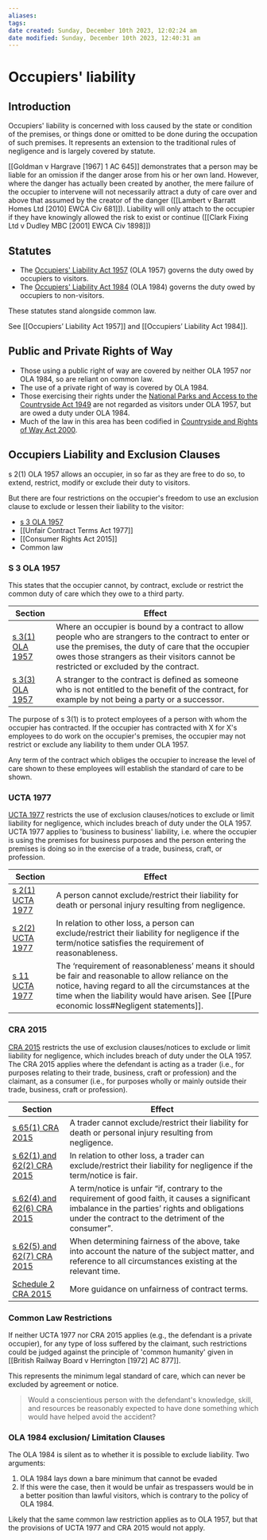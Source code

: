 ```yaml
---
aliases: 
tags: 
date created: Sunday, December 10th 2023, 12:02:24 am
date modified: Sunday, December 10th 2023, 12:40:31 am
---
```


# Occupiers' liability

## Introduction

Occupiers' liability is concerned with loss caused by the state or condition of the premises, or things done or omitted to be done during the occupation of such premises. It represents an extension to the traditional rules of negligence and is largely covered by statute.

[[Goldman v Hargrave [1967] 1 AC 645]] demonstrates that a person may be liable for an omission if the danger arose from his or her own land. However, where the danger has actually been created by another, the mere failure of the occupier to intervene will not necessarily attract a duty of care over and above that assumed by the creator of the danger ([[Lambert v Barratt Homes Ltd [2010] EWCA Civ 681]]). Liability will only attach to the occupier if they have knowingly allowed the risk to exist or continue ([[Clark Fixing Ltd v Dudley MBC [2001] EWCA Civ 1898]])

## Statutes

- The [Occupiers' Liability Act 1957](https://www.legislation.gov.uk/ukpga/Eliz2/5-6/31/contents) (OLA 1957) governs the duty owed by occupiers to visitors.
- The [Occupiers' Liability Act 1984](https://www.legislation.gov.uk/ukpga/1984/3/contents) (OLA 1984) governs the duty owed by occupiers to non-visitors.

These statutes stand alongside common law.

See [[Occupiers’ Liability Act 1957]] and [[Occupiers’ Liability Act 1984]].

## Public and Private Rights of Way

- Those using a public right of way are covered by neither OLA 1957 nor OLA 1984, so are reliant on common law.
- The use of a private right of way is covered by OLA 1984.
- Those exercising their rights under the [National Parks and Access to the Countryside Act 1949](https://www.legislation.gov.uk/ukpga/Geo6/12-13-14/97) are not regarded as visitors under OLA 1957, but are owed a duty under OLA 1984.
- Much of the law in this area has been codified in [Countryside and Rights of Way Act 2000](https://www.legislation.gov.uk/ukpga/2000/37/contents).

## Occupiers Liability and Exclusion Clauses

s 2(1) OLA 1957 allows an occupier, in so far as they are free to do so, to extend, restrict, modify or exclude their duty to visitors.

But there are four restrictions on the occupier's freedom to use an exclusion clause to exclude or lessen their liability to the visitor:

- [s 3 OLA 1957](https://www.legislation.gov.uk/ukpga/Eliz2/5-6/31/section/3)
- [[Unfair Contract Terms Act 1977]]
- [[Consumer Rights Act 2015]]
- Common law

### S 3 OLA 1957

This states that the occupier cannot, by contract, exclude or restrict the common duty of care which they owe to a third party.

Section | Effect
---|---
[s 3(1) OLA 1957](https://www.legislation.gov.uk/ukpga/Eliz2/5-6/31/section/3) | Where an occupier is bound by a contract to allow people who are strangers to the contract to enter or use the premises, the duty of care that the occupier owes those strangers as their visitors cannot be restricted or excluded by the contract.
[s 3(3) OLA 1957](https://www.legislation.gov.uk/ukpga/Eliz2/5-6/31/section/3) | A stranger to the contract is defined as someone who is not entitled to the benefit of the contract, for example by not being a party or a successor.

The purpose of s 3(1) is to protect employees of a person with whom the occupier has contracted. If the occupier has contracted with X for X's employees to do work on the occupier's premises, the occupier may not restrict or exclude any liability to them under OLA 1957.

Any term of the contract which obliges the occupier to increase the level of care shown to these employees will establish the standard of care to be shown.

### UCTA 1977

[UCTA 1977](https://www.legislation.gov.uk/ukpga/1977/50/contents) restricts the use of exclusion clauses/notices to exclude or limit liability for negligence, which includes breach of duty under the OLA 1957. UCTA 1977 applies to 'business to business' liability, i.e. where the occupier is using the premises for business purposes and the person entering the premises is doing so in the exercise of a trade, business, craft, or profession.

Section | Effect
---|---
[s 2(1) UCTA 1977](https://www.legislation.gov.uk/ukpga/1977/50/section/2) | A person cannot exclude/restrict their liability for death or personal injury resulting from negligence.
[s 2(2) UCTA 1977](https://www.legislation.gov.uk/ukpga/1977/50/section/2) | In relation to other loss, a person can exclude/restrict their liability for negligence if the term/notice satisfies the requirement of reasonableness.
[s 11 UCTA 1977](https://www.legislation.gov.uk/ukpga/1977/50/section/11) | The ‘requirement of reasonableness’ means it should be fair and reasonable to allow reliance on the notice, having regard to all the circumstances at the time when the liability would have arisen. See [[Pure economic loss#Negligent statements]].

### CRA 2015

[CRA 2015](https://www.legislation.gov.uk/ukpga/2015/15/contents/enacted) restricts the use of exclusion clauses/notices to exclude or limit liability for negligence, which includes breach of duty under the OLA 1957. The CRA 2015 applies where the defendant is acting as a trader (i.e., for purposes relating to their trade, business, craft or profession) and the claimant, as a consumer (i.e., for purposes wholly or mainly outside their trade, business, craft or profession).

Section | Effect
---|---
[s 65(1) CRA 2015](https://www.legislation.gov.uk/ukpga/2015/15/section/65/enacted) | A trader cannot exclude/restrict their liability for death or personal injury resulting from negligence.
[s 62(1) and 62(2) CRA 2015](https://www.legislation.gov.uk/ukpga/2015/15/section/62/enacted) | In relation to other loss, a trader can exclude/restrict their liability for negligence if the term/notice is fair.
[s 62(4) and 62(6) CRA 2015](https://www.legislation.gov.uk/ukpga/2015/15/section/62/enacted) | A term/notice is unfair “if, contrary to the requirement of good faith, it causes a significant imbalance in the parties’ rights and obligations under the contract to the detriment of the consumer”.
[s 62(5) and 62(7) CRA 2015](https://www.legislation.gov.uk/ukpga/2015/15/section/62/enacted) | When determining fairness of the above, take into account the nature of the subject matter, and reference to all circumstances existing at the relevant time.
[Schedule 2 CRA 2015](https://www.legislation.gov.uk/ukpga/2015/15/schedule/2/enacted) | More guidance on unfairness of contract terms.

### Common Law Restrictions

If neither UCTA 1977 nor CRA 2015 applies (e.g., the defendant is a private occupier), for any type of loss suffered by the claimant, such restrictions could be judged against the principle of 'common humanity' given in [[British Railway Board v Herrington [1972] AC 877]].

This represents the minimum legal standard of care, which can never be excluded by agreement or notice.

> Would a conscientious person with the defendant's knowledge, skill, and resources be reasonably expected to have done something which would have helped avoid the accident?

### OLA 1984 exclusion/ Limitation Clauses

The OLA 1984 is silent as to whether it is possible to exclude liability. Two arguments:

1. OLA 1984 lays down a bare minimum that cannot be evaded
2. If this were the case, then it would be unfair as trespassers would be in a better position than lawful visitors, which is contrary to the policy of OLA 1984.

Likely that the same common law restriction applies as to OLA 1957, but that the provisions of UCTA 1977 and CRA 2015 would not apply.
